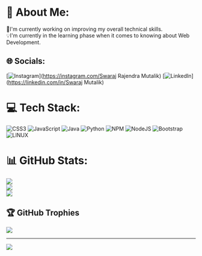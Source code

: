 # 💫 About Me:
🔭I'm currently working on improving my overall technical skills.<br>💡I'm currently in the learning phase when it comes to knowing about Web Development.


## 🌐 Socials:
[![Instagram](https://img.shields.io/badge/Instagram-%23E4405F.svg?logo=Instagram&logoColor=white)](https://instagram.com/Swaraj Rajendra Mutalik) [![LinkedIn](https://img.shields.io/badge/LinkedIn-%230077B5.svg?logo=linkedin&logoColor=white)](https://linkedin.com/in/Swaraj Mutalik) 

# 💻 Tech Stack:
![CSS3](https://img.shields.io/badge/css3-%231572B6.svg?style=for-the-badge&logo=css3&logoColor=white) ![JavaScript](https://img.shields.io/badge/javascript-%23323330.svg?style=for-the-badge&logo=javascript&logoColor=%23F7DF1E) ![Java](https://img.shields.io/badge/java-%23ED8B00.svg?style=for-the-badge&logo=java&logoColor=white) ![Python](https://img.shields.io/badge/python-3670A0?style=for-the-badge&logo=python&logoColor=ffdd54) ![NPM](https://img.shields.io/badge/NPM-%23000000.svg?style=for-the-badge&logo=npm&logoColor=white) ![NodeJS](https://img.shields.io/badge/node.js-6DA55F?style=for-the-badge&logo=node.js&logoColor=white) ![Bootstrap](https://img.shields.io/badge/bootstrap-%23563D7C.svg?style=for-the-badge&logo=bootstrap&logoColor=white) ![LINUX](https://img.shields.io/badge/Linux-FCC624?style=for-the-badge&logo=linux&logoColor=black)
# 📊 GitHub Stats:
![](https://github-readme-stats.vercel.app/api?username=swarajmutalik&theme=vue-dark&hide_border=true&include_all_commits=false&count_private=false)<br/>
![](https://github-readme-streak-stats.herokuapp.com/?user=swarajmutalik&theme=vue-dark&hide_border=true)<br/>
![](https://github-readme-stats.vercel.app/api/top-langs/?username=swarajmutalik&theme=vue-dark&hide_border=true&include_all_commits=false&count_private=false&layout=compact)

## 🏆 GitHub Trophies
![](https://github-profile-trophy.vercel.app/?username=swarajmutalik&theme=radical&no-frame=false&no-bg=false&margin-w=4)

---
[![](https://visitcount.itsvg.in/api?id=swarajmutalik&icon=0&color=0)](https://visitcount.itsvg.in)

<!-- Proudly created with GPRM ( https://gprm.itsvg.in ) -->
